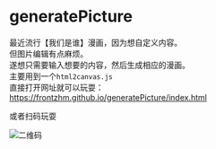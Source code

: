 # generatePicture

最近流行【我们是谁】漫画，因为想自定义内容。  
但图片编辑有点麻烦。  
遂想只需要输入想要的内容，然后生成相应的漫画。  
主要用到一个`html2canvas.js`  
直接打开网址就可以玩耍：  
https://frontzhm.github.io/generatePicture/index.html

或者扫码玩耍

![二维码](https://hanfiles.oss-cn-beijing.aliyuncs.com/github/who-am-us.png)
 

